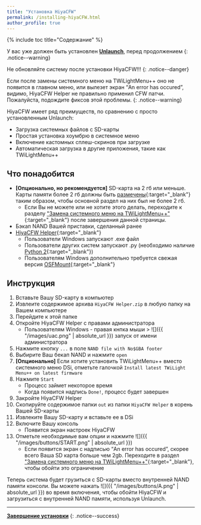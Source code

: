 ```yaml
---
title: "Установка HiyaCFW"
permalink: /installing-hiyaCFW.html
author_profile: true
---
```


{% include toc title="Содержание" %}


У вас уже должен быть установлен [**Unlaunch**](get-started), перед продолжением
{: .notice--warning}

Не обновляйте систему после установки HiyaCFW!!!
{: .notice--danger}

Если после замены системного меню на TWiLightMenu++ оно не появится в главном меню, или вылезет экран “An error has occured”, видимо, HiyaCFW Helper не правильно применил CFW патчи. Пожалуйста, подождите фиксов этой проблемы. 
{: .notice--warning}

HiyaCFW имеет ряд преимуществ, по сравнению с  просто установленным Unlaunch:
- Загрузка системных файлов с SD-карты
- Простая установка хоумбрю в системное меню
- Включение кастомных сплеш-скринов при загрузке
- Автоматическая загрузка в другие приложения, такие как TWiLightMenu++

## Что понадобится
- **[Опционально, но рекомендуется]** SD-карта на 2 гб или меньше. Карты памяти более 2 гб должны быть [размечены](https://hetmanrecovery.com/ru/recovery_news/how-to-split-a-usb-flash-drive-or-an-sd-card-using-disk-management-in-windows-10.htm){:target="_blank"}  таким образом, чтобы основной раздел на них был не более 2 гб.
	- Если Вы не можете или не хотите этого делать, переходите к разделу ["Замена системного меню на TWiLightMenu++"](replacing-system-menu){:target="_blank"} после завершения данной страницы.
- Бэкап NAND Вашей приставки, сделанный ранее
- [HiyaCFW Helper](https://github.com/mondul/HiyaCFW-Helper/releases){:target="_blank"}
	- Пользователи Windows запускают .exe файл
	- Пользователи других систем запускают .py (необходимо наличие [Python 2](https://www.python.org/downloads/){:target="_blank"})
	- Пользователям Windows дополнительно требуется свежая версия [OSFMount](https://www.osforensics.com/tools/mount-disk-images.html){:target="_blank"}

	
## Инструкция
1. Вставьте Вашу SD-карту в компьютер
2. Извлеите содержимое архива `HiyaCFW Helper.zip` в любую папку на Вашем компьютере
3. Перейдите к этой папке
4. Откройте HiyaCFW Helper с правами администратора
	- Пользователям Windows - правая кнпка мыши > ![]({{ "/images/uac.png" | absolute_url }}) запуск от имени администратора
5. Нажмите кнопку `...` в поле `NAND file with No$GBA footer`
6. Выбирите Ваш бекап NAND и нажмите `open`
7. **[Опционально]** Если хотите установить TWiLightMenu++ вместо системного меню DSi, отметьте галочкой `Install latest TWiLight Menu++ on latest firmware`
8. Нажмите `Start`
	- Процесс займет некоторое время
	- Когда появится надпись `Done!`, процесс будет завершен
9. Закройте HiyaCFW Helper
10. Скопируйте содержимое папки `out` из папки `HiyaCFW Helper` в корень Вашей SD-карты
11. Извлеките Вашу SD-карту и вставьте ее в DSi
12. Включите Вашу консоль
	- Появится экран настроек HiyaCFW
13. Отметьте необходимые вам опции и нажмите ![]({{ "/images/buttons/START.png" | absolute_url }})	
	- Если появится экран с надписью  “An error has occured”, скорее всего Ваша SD карта больше чем 2gb. Переходите в раздел ["Замена системного меню на TWiLightMenu++"](replacing-system-menu){:target="_blank"}, чтобы обойти это ограничение

Теперь система будет грузиться с SD-карты вместо внутренней NAND памяти консоли. Вы можете нажать ![]({{ "/images/buttons/A.png" | absolute_url }}) во время включения, чтобы обойти HiyaCFW и загрузиться с внутренней NAND памяти, используя Unlaunch.

___

[**Завершение установки**](finalizing-setup)
{: .notice--success}
